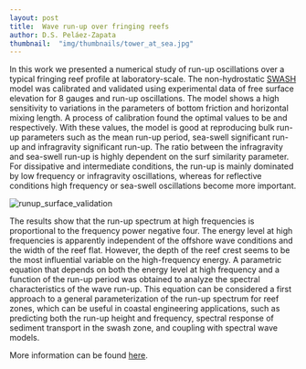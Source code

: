 ```yaml
---
layout: post
title:  Wave run-up over fringing reefs
author: D.S. Peláez-Zapata
thumbnail:  "img/thumbnails/tower_at_sea.jpg"
---
```


In this work we presented a numerical study of run-up oscillations over a
typical fringing reef profile at laboratory-scale. The non-hydrostatic
[SWASH](http://swash.sourceforge.net/) model was calibrated and validated using
experimental data of free surface elevation for 8 gauges and run-up
oscillations.  The model shows a high sensitivity to variations in the
parameters of bottom friction and horizontal mixing length. A process of
calibration found the optimal values to be and respectively. With these values,
the model is good at reproducing bulk run-up parameters such as the mean run-up
period, sea-swell significant run-up and infragravity significant run-up. The
ratio between the infragravity and sea-swell run-up is highly dependent on the
surf similarity parameter. For dissipative and intermediate conditions, the
run-up is mainly dominated by low frequency or infragravity oscillations,
whereas for reflective conditions high frequency or sea-swell oscillations
become more important.

![runup_surface_validation](/assets/research/runup_surface_validation.jpg)

The results show that the run-up spectrum at high frequencies is proportional to
the frequency power negative four. The energy level at high frequencies is
apparently independent of the offshore wave conditions and the width of the reef
flat.  However, the depth of the reef crest seems to be the most influential
variable on the high-frequency energy. A parametric equation that depends on
both the energy level at high frequency and a function of the run-up period was
obtained to analyze the spectral characteristics of the wave run-up. This
equation can be considered a first approach to a general parameterization of the
run-up spectrum for reef zones, which can be useful in coastal engineering
applications, such as predicting both the run-up height and frequency, spectral
response of sediment transport in the swash zone, and coupling with spectral
wave models.

More information can be found
[here](https://www.jcronline.org/doi/pdf/10.2112/JCOASTRES-D-17-00057.1).
